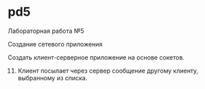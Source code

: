 # pd5
Лабораторная работа №5

Создание сетевого приложения


Создать клиент-серверное приложение на основе сокетов.

11.	Клиент посылает через сервер сообщение другому клиенту, выбранному из списка.

